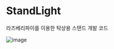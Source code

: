 # StandLight
라즈베리파이를 이용한 탁상용 스탠드 개발 코드


![image](https://user-images.githubusercontent.com/113006264/190898978-ce758894-7bea-415c-94bb-a7ccd6bc7fac.png)
